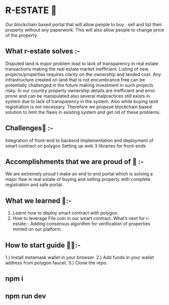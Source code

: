 # R-ESTATE 🏢

Our blockchain based portal that will allow people to  buy , sell and list their property without any paperwork. This will also allow people to change price of the property.

## What  r-estate solves :-
Disputed land is major problem lead to lack of transparency in real estate transactions making the real estate market inefficient. Listing of new projects/properties requires clarity on the ownership and landed cost.
Any infrastructure created on land that is not encumbrance free can be potentially challenged in the future making investment in such projects risky.
In our country property ownership details are inefficient and error prone and can be manipulated also several malpractices still exists in system due to lack of transparency in the system. Also while  buying land registration is not necessary. Therefore we propose blockchain based solution to limit the flaws in existing system and get rid of these problems.
## Challenges🎯 :-
Integration of front-end to backend
Implementation and deployment of smart contract on polygon
Setting up web 3 libraries for front-ends
## Accomplishments that we are proud of 💪 :-
We are extremely proud t make an end to end portal which is solving a major flaw in real estate of buying and selling property with complete registration and safe portal.
## What we learned 📖:- 
1)	Learnt how to deploy smart contract with polygon.
2)	How to leverage File coin in our smart contract.
What’s next for r-estate:-
Adding consensus  algorithm for verification of properties minted on our platform.

## How to start guide 🏃‍♂️:-
1.) Install metamask wallet in your browser.
2.) Add funds in your wallet address from polygon faucet.
3.) Clone the repo.
## npm i 
## npm run dev

